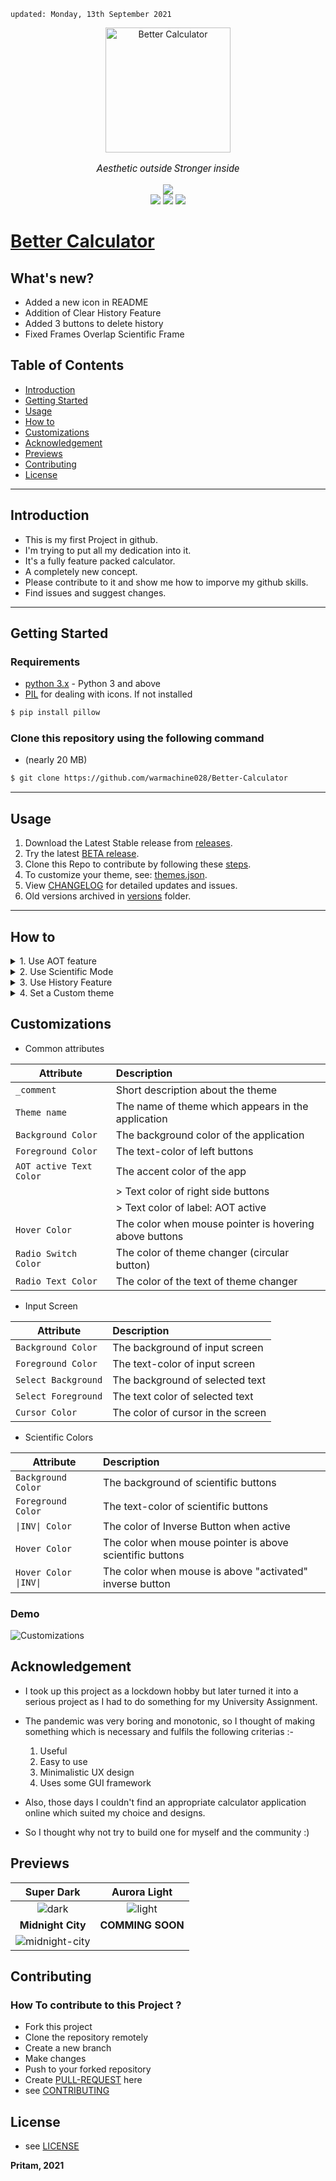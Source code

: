     updated: Monday, 13th September 2021

<div align=center>
    <a href="https://warmachine028.github.io/Better-Calculator"><img width=200 src="images/icon2.png" alt="Better Calculator"></a>
    <p style="font-family: roboto, calibri; font-size:12pt; font-style:italic"> Aesthetic outside Stronger inside </p>
    <a href="https://github.com/warmachine028/Better-Calculator/releases/"> <img src="https://img.shields.io/github/v/release/warmachine028/Better-Calculator"></a>
    <br>
    <a href="https://github.com/warmachine028/Better-Calculator/releases/tag/V4.2.1-beta"> <img alt="" src="https://img.shields.io/github/v/release/warmachine028/Better-Calculator?color=red&include_prereleases&label=pre%20release"> </a>
    <br>
    <img src="https://img.shields.io/github/stars/warmachine028/Better-Calculator?color=lawngreen">
    <a href= "https://github.com/warmachine028/Better-Calculator/blob/main/LICENSE"><img src="https://img.shields.io/github/license/warmachine028/Better-Calculator?color=orange"></a>
    <a href="https://github.com/warmachine028/Better-Calculator/network/members"><img src="https://img.shields.io/github/forks/warmachine028/Better-Calculator?color=cyan"></a>
</div>

# [Better Calculator](https://github.com/warmachine028/Better-Calculator)

## What's new?

- Added a new icon in README
- Addition of Clear History Feature
- Added 3 buttons to delete history
- Fixed Frames Overlap Scientific Frame

## Table of Contents

- [Introduction](#introduction)
- [Getting Started](#getting-started)
- [Usage](#usage)
- [How to](#how-to)
- [Customizations](#customizations)
- [Acknowledgement](#acknowledgement)
- [Previews](#previews)
- [Contributing](#contributing)
- [License](#License)

---

## Introduction

- This is my first Project in github.
- I'm trying to put all my dedication into it.
- It's a fully feature packed calculator.
- A completely new concept.
- Please contribute to it and show me how to imporve my github skills.
- Find issues and suggest changes.

---

## Getting Started

### Requirements

- [python 3.x] - Python 3 and above
- [PIL] for dealing with icons. If not installed

```sh
$ pip install pillow
```

### Clone this repository using the following command

- (nearly 20 MB)

```sh
$ git clone https://github.com/warmachine028/Better-Calculator
```

---

## Usage

1. Download the Latest Stable release from [releases].
2. Try the latest [BETA release].
3. Clone this Repo to contribute by following these [steps](#getting-started).
4. To customize your theme, see: [themes.json].
5. View [CHANGELOG] for detailed updates and issues.
6. Old versions archived in [versions] folder.

---

## How to

<details>
<summary> 1. Use AOT feature </summary>

AOT: Always On Top feature <br>
Press the icon beside the label <code class="language-plaintext highlighter-rouge">Calculator</code>  <br>
<code class="language-plaintext highlighter-rouge">AOT ACTIVE</code>: colour of the label changes and becomes italic  <br>
<code class="language-plaintext highlighter-rouge">AOT INACTIVE</code>: colour of label reverts and becomes normal  <br><br>
    
<img src="images/AOT.gif" alt="AOT.gif">
</details>

<details>
<summary> 2. Use Scientific Mode </summary>

Press the <code class="language-plaintext highlighter-rouge">=</code> button below Entry widget to open scientific menu <br>
To activate inverse Trigonometric Functions press <code class="language-plaintext highlighter-rouge">INV</code> <br>
<span style="color:green"> NOTE: </span>
<b>To use <u>factorial function</u> press <code class="language-plaintext highlighter-rouge">!</code> first and then enter the input.</b> <br><br>

<img src="images/scimode.gif" alt="sci-mode">
</details>

<details>
<summary> 3. Use History Feature </summary>

Press <code class="language-plaintext highlighter-rouge">H</code> button beside AOT button to view history. <br>
If log.txt is <i>Empty</i> the Labels will show: Not enough Data <br>
See the history of calculations in reverse order. <br><br>

<img src="images/history.gif" alt="history">
</details>

<details>
<summary> 4. Set a Custom theme </summary>

Open <i>data/themes.json</i>  <br>
Rename <code class="language-plaintext highlighter-rouge">Theme 1</code> / <code class="language-plaintext highlighter-rouge">Theme 2</code> to the required themes <br><br>


<img src="images/themeset.gif" alt="changing-theme">
</details>

## Customizations

- Common attributes

| Attribute               | Description                                            |
| ----------------------- | :----------------------------------------------------- |
| `_comment`              | Short description about the theme                      |
| `Theme name`            | The name of theme which appears in the application     |
| `Background Color`      | The background color of the application                |
| `Foreground Color`      | The text-color of left buttons                         |
| `AOT active Text Color` | The accent color of the app                            |
|                         | > Text color of right side buttons                     |
|                         | > Text color of label: AOT active                      |
| `Hover Color`           | The color when mouse pointer is hovering above buttons |
| `Radio Switch Color`    | The color of theme changer (circular button)           |
| `Radio Text Color`      | The color of the text of theme changer                 |

- Input Screen

| Attribute           | Description                       |
| ------------------- | :-------------------------------- |
| `Background Color`  | The background of input screen    |
| `Foreground Color`  | The text-color of input screen    |
| `Select Background` | The background of selected text   |
| `Select Foreground` | The text color of selected text   |
| `Cursor Color`      | The color of cursor in the screen |

- Scientific Colors

| Attribute             | Description                                              |
| --------------------- | :------------------------------------------------------- |
| `Background Color`    | The background of scientific buttons                     |
| `Foreground Color`    | The text-color of scientific buttons                     |
| `\|INV\| Color`       | The color of Inverse Button when active                  |
| `Hover Color`         | The color when mouse pointer is above scientific buttons |
| `Hover Color \|INV\|` | The color when mouse is above "activated" inverse button |

### Demo

![Customizations](images/custom.gif)

## Acknowledgement

- I took up this project as a lockdown hobby but later turned it into a serious project as I had to do something for my
  University Assignment.
- The pandemic was very boring and monotonic, so I thought of making something which is necessary and fulfils the
  following criterias :-

    1. Useful
    2. Easy to use
    3. Minimalistic UX design
    4. Uses some GUI framework

- Also, those days I couldn't find an appropriate calculator application online which suited my choice and designs.
- So I thought why not try to build one for myself and the community :)

## Previews

|               **Super Dark**               |            **Aurora Light**            |
| :----------------------------------------: | :------------------------------------: |
| ![dark](images/screen-calculator-dark.png) | ![light](images/screen-calculator.png) |
|             **Midnight City**              |            **COMMING SOON**            |
| ![midnight-city](images/midnight-city.jpg) |                                        |

## Contributing

### How To contribute to this Project ?

- Fork this project
- Clone the repository remotely
- Create a new branch
- Make changes
- Push to your forked repository
- Create [PULL-REQUEST] here
- see [CONTRIBUTING]

## License

- see [LICENSE]

**Pritam, 2021**

<!-- Links  -->

[license]: https://github.com/warmachine028/Better-Calculator/blob/main/LICENSE

[contributing]: https://github.com/warmachine028/Better-Calculator/blob/main/.github/CONTRIBUTING.md

[releases]: https://github.com/warmachine028/Better-Calculator/releases

[website]: "https://warmachine028.github.io/Better-Calculator/"

[python 3.x]: https://www.python.org/downloads/release/python-396/

[pil]: https://pypi.org/project/Pillow

[beta release]: https://github.com/warmachine028/Better-Calculator/releases/tag/V4.2.1-beta

[themes.json]: https://github.com/warmachine028/Better-Calculator/blob/main/data/themes.json

[changelog]: https://github.com/warmachine028/Better-Calculator/blob/main/.github/CHANGELOG.md

[versions]: https://github.com/warmachine028/Better-Calculator/blob/main/data/versions

[PULL-REQUEST]:https://github.com/warmachine028/Better-Calculator/blob/main/.github/PULL_REQUEST_TEMPLATE.md
